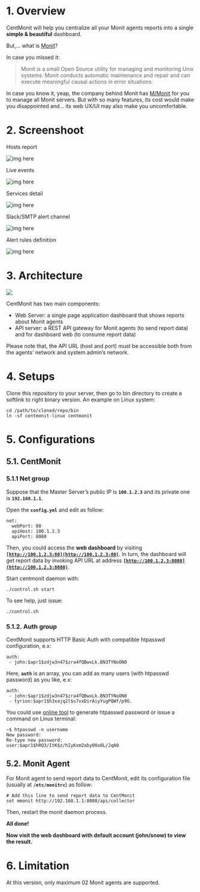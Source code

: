 # 1. Overview

CentMonit will help you centralize all your Monit agents reports into a single **simple & beautiful** dashboard.

But,... what is [Monit](https://www.mmonit.com/monit/)?

In case you missed it:
> Monit is a small Open Source utility for managing and monitoring Unix systems. Monit conducts automatic maintenance and repair and can execute meaningful causal actions in error situations.

In case you know it, yeap, the company behind Monit has [M/Monit](https://www.mmonit.com) for you to manage all Monit servers. But with so many features, its cost would make you disappointed and... its web UX/UI may also make you uncomfortable.


# 2. Screenshoot

Hosts report

![img here](demo/cm1.png)

Live events

![img here](demo/cm2.png)

Services detail

![![img here]()](demo/cm3.png)

Slack/SMTP alert channel

![![img here]()](demo/channel-form.png)

Alert rules definition

![![img here]()](demo/alert-rules.png)

# 3. Architecture

![](demo/arch.png)


CentMonit has two main components:



*   Web Server: a single page application dashboard that shows reports about Monit agents
*   API server: a REST API gateway for Monit agents (to send report data) and for dashboard web (to consume report data)

Please note that, the API URL (host and port) must be accessible both from the agents’ network and system admin’s network.

# 4. Setups

Clone this repository to your server, then go to bin directory to create a softlink to right binary version.
An example on Linux system:
```
cd /path/to/cloned/repo/bin
ln -sf centmonit-linux centmonit
```


# 5. Configurations


## 5.1. CentMonit


### 5.1.1 Net group

Suppose that the Master Server’s public IP is **<code>100.1.2.3</code>** and its private one is **<code>192.168.1.1</code>**.

Open the **<code>config.yml</code>** and edit as follow:


```
net:
  webPort: 80
  apiHost: 100.1.2.3
  apiPort: 8080
```


Then, you could access the **web dashboard** by visiting **<code>[http://100.1.2.3:80](http://100.1.2.3:80)</code>**. In turn, the dashboard will get report data by invoking API URL at address **<code>[http://100.1.2.3:8080](http://100.1.2.3:8080)</code>**.

Start centmonit daemon with:


```
./control.sh start
```


To see help, just issue:


```
./control.sh
```



### 5.1.2. Auth group

CentMonit supports HTTP Basic Auth with compatible htpasswd configuration, e.x:


```
auth:
 - john:$apr1$zdjw3n47$zra4fQBwxLk.BN3TYNoON0
```


Here, **<code>auth</code>** is an array, you can add as many users (with htpasswd password) as you like, e.x:


```
auth:
 - john:$apr1$zdjw3n47$zra4fQBwxLk.BN3TYNoON0
 - tyrion:$apr1$h3xajq2l$s7vxDirAiyYugPQWf/p9O.
```


You could use [online tool](https://www.web2generators.com/apache-tools/htpasswd-generator) to generate htpasswd password or issue a command on Linux terminal:


```
~$ htpasswd -n username
New password:
Re-type new password:
user:$apr1$hRQ3/ItK$z/hIyKxm2aby00x0L/JqA0
```



## 5.2. Monit Agent

For Monit agent to send report data to CentMonit, edit its configuration file (usually at **<code>/etc/monitrc</code>**) as follow:


```
# Add this line to send report data to CentMonit
set mmonit http://192.168.1.1:8080/api/collector
```


Then, restart the monit daemon process.

**All done!**

**Now visit the web dashboard with default account (john/snow) to view the result.**


# 6. Limitation

At this version, only maximum 02 Monit agents are supported.
